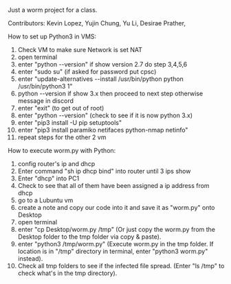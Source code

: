 <!-- # networking-worm -->
Just a worm project for a class. 


Contributors: 
Kevin Lopez, 
Yujin Chung, 
Yu Li, 
Desirae Prather, 

<!-- # Install pip for python 3 VM instructions -->
How to set up Python3 in VMS:

1. Check VM to make sure Network is set NAT
2. open terminal
3. enter "python --version" if show version 2.7 do step 3,4,5,6
4. enter "sudo su" (if asked for password put cpsc)
5. enter "update-alternatives --install /usr/bin/python python /usr/bin/python3 1"
6. python --version if show 3.x then proceed to next step otherwise message in discord
7. enter "exit" (to get out of root)
8. enter "python --version" (check to see if it is now python 3.x)
9. enter "pip3 install -U pip setuptools"
10. enter "pip3 install paramiko netifaces python-nmap netinfo"
11. repeat steps for the other 2 vm

<!-- # Execution Instructions -->
How to execute worm.py with Python:

1. config router's ip and dhcp
2. Enter command "sh ip dhcp bind" into router until 3 ips show
3. Enter "dhcp" into PC1
4. Check to see that all of them have been assigned a ip address from dhcp
5. go to a Lubuntu vm
6. create a note and copy our code into it and save it as "worm.py" onto Desktop
7. open terminal 
8. enter "cp Desktop/worm.py /tmp" (Or just copy the worm.py from the Desktop folder to the tmp folder via copy & paste).
9. enter "python3 /tmp/worm.py" (Execute worm.py in the tmp folder. If location is in "/tmp" directory in terminal, enter "python3 worm.py" instead).
10. Check all tmp folders to see if the infected file spread. (Enter "ls /tmp" to check what's in the tmp directory). 

